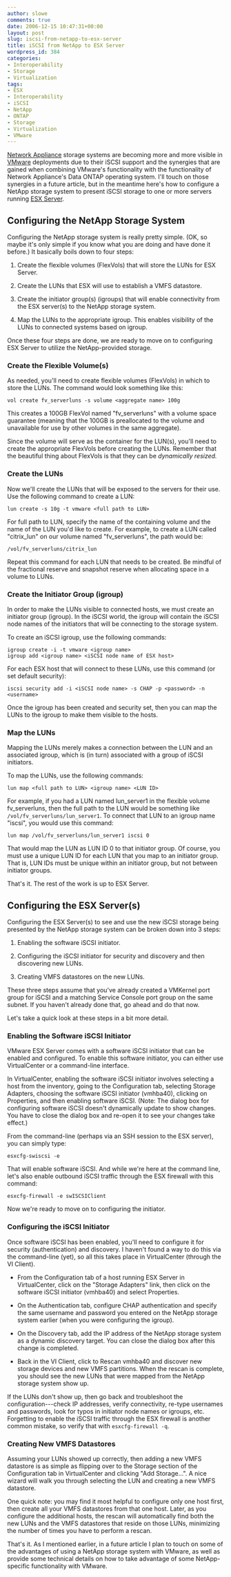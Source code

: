 ```yaml
---
author: slowe
comments: true
date: 2006-12-15 10:47:31+00:00
layout: post
slug: iscsi-from-netapp-to-esx-server
title: iSCSI from NetApp to ESX Server
wordpress_id: 384
categories:
- Interoperability
- Storage
- Virtualization
tags:
- ESX
- Interoperability
- iSCSI
- NetApp
- ONTAP
- Storage
- Virtualization
- VMware
---
```


[Network Appliance](http://www.netapp.com/) storage systems are becoming more and more visible in [VMware](http://www.vmware.com/) deployments due to their iSCSI support and the synergies that are gained when combining VMware's functionality with the functionality of Network Appliance's Data ONTAP operating system. I'll touch on those synergies in a future article, but in the meantime here's how to configure a NetApp storage system to present iSCSI storage to one or more servers running [ESX Server](http://www.vmware.com/products/vi/esx/).

## Configuring the NetApp Storage System

Configuring the NetApp storage system is really pretty simple. (OK, so maybe it's only simple if you know what you are doing and have done it before.) It basically boils down to four steps:

1. Create the flexible volumes (FlexVols) that will store the LUNs for ESX Server.

2. Create the LUNs that ESX will use to establish a VMFS datastore.

3. Create the initiator group(s) (igroups) that will enable connectivity from the ESX server(s) to the NetApp storage system.

4. Map the LUNs to the appropriate igroup. This enables visibility of the LUNs to connected systems based on igroup.

Once these four steps are done, we are ready to move on to configuring ESX Server to utilize the NetApp-provided storage.

### Create the Flexible Volume(s)

As needed, you'll need to create flexible volumes (FlexVols) in which to store the LUNs. The command would look something like this:

	vol create fv_serverluns -s volume <aggregate name> 100g

This creates a 100GB FlexVol named "fv_serverluns" with a volume space guarantee (meaning that the 100GB is preallocated to the volume and unavailable for use by other volumes in the same aggregate).

Since the volume will serve as the container for the LUN(s), you'll need to create the appropriate FlexVols before creating the LUNs. Remember that the beautiful thing about FlexVols is that they can be _dynamically resized._

### Create the LUNs

Now we'll create the LUNs that will be exposed to the servers for their use. Use the following command to create a LUN:

	lun create -s 10g -t vmware <full path to LUN>

For full path to LUN, specify the name of the containing volume and the name of the LUN you'd like to create. For example, to create a LUN called "citrix\_lun" on our volume named "fv\_serverluns", the path would be:

	/vol/fv_serverluns/citrix_lun

Repeat this command for each LUN that needs to be created. Be mindful of the fractional reserve and snapshot reserve when allocating space in a volume to LUNs.

### Create the Initiator Group (igroup)

In order to make the LUNs visible to connected hosts, we must create an initiator group (igroup). In the iSCSI world, the igroup will contain the iSCSI node names of the initiators that will be connecting to the storage system.

To create an iSCSI igroup, use the following commands:

	igroup create -i -t vmware <igroup name>  
	igroup add <igroup name> <iSCSI node name of ESX host>

For each ESX host that will connect to these LUNs, use this command (or set default security):

	iscsi security add -i <iSCSI node name> -s CHAP -p <password> -n <username>

Once the igroup has been created and security set, then you can map the LUNs to the igroup to make them visible to the hosts.

### Map the LUNs

Mapping the LUNs merely makes a connection between the LUN and an associated igroup, which is (in turn) associated with a group of iSCSI initiators.

To map the LUNs, use the following commands:

	lun map <full path to LUN> <igroup name> <LUN ID>

For example, if you had a LUN named lun\_server1 in the flexible volume fv\_serverluns, then the full path to the LUN would be something like `/vol/fv_serverluns/lun_server1`. To connect that LUN to an igroup name "iscsi", you would use this command:

	lun map /vol/fv_serverluns/lun_server1 iscsi 0

That would map the LUN as LUN ID 0 to that initiator group. Of course, you must use a unique LUN ID for each LUN that you map to an initiator group. That is, LUN IDs must be unique within an initiator group, but not between initiator groups.

That's it. The rest of the work is up to ESX Server.

## Configuring the ESX Server(s)

Configuring the ESX Server(s) to see and use the new iSCSI storage being presented by the NetApp storage system can be broken down into 3 steps:

1. Enabling the software iSCSI initiator.

2. Configuring the iSCSI initiator for security and discovery and then discovering new LUNs.

3. Creating VMFS datastores on the new LUNs.

These three steps assume that you've already created a VMKernel port group for iSCSI and a matching Service Console port group on the same subnet. If you haven't already done that, go ahead and do that now.

Let's take a quick look at these steps in a bit more detail.

### Enabling the Software iSCSI Initiator

VMware ESX Server comes with a software iSCSI initiator that can be enabled and configured. To enable this software initiator, you can either use VirtualCenter or a command-line interface.

In VirtualCenter, enabling the software iSCSI initiator involves selecting a host from the inventory, going to the Configuration tab, selecting Storage Adapters, choosing the software iSCSI initiator (vmhba40), clicking on Properties, and then enabling software iSCSI. (Note: The dialog box for configuring software iSCSI doesn't dynamically update to show changes. You have to close the dialog box and re-open it to see your changes take effect.)

From the command-line (perhaps via an SSH session to the ESX server), you can simply type:

	esxcfg-swiscsi -e

That will enable software iSCSI. And while we're here at the command line, let's also enable outbound iSCSI traffic through the ESX firewall with this command:

	esxcfg-firewall -e swISCSIClient

Now we're ready to move on to configuring the initiator.

### Configuring the iSCSI Initiator

Once software iSCSI has been enabled, you'll need to configure it for security (authentication) and discovery. I haven't found a way to do this via the command-line (yet), so all this takes place in VirtualCenter (through the VI Client).

* From the Configuration tab of a host running ESX Server in VirtualCenter, click on the "Storage Adapters" link, then click on the software iSCSI initiator (vmhba40) and select Properties.

* On the Authentication tab, configure CHAP authentication and specify the same username and password you entered on the NetApp storage system earlier (when you were configuring the igroup).

* On the Discovery tab, add the IP address of the NetApp storage system as a dynamic discovery target. You can close the dialog box after this change is completed.

* Back in the VI Client, click to Rescan vmhba40 and discover new storage devices and new VMFS partitions. When the rescan is complete, you should see the new LUNs that were mapped from the NetApp storage system show up.

If the LUNs don't show up, then go back and troubleshoot the configuration---check IP addresses, verify connectivity, re-type usernames and passwords, look for typos in initiator node names or igroups, etc. Forgetting to enable the iSCSI traffic through the ESX firewall is another common mistake, so verify that with `esxcfg-firewall -q`.

### Creating New VMFS Datastores

Assuming your LUNs showed up correctly, then adding a new VMFS datastore is as simple as flipping over to the Storage section of the Configuration tab in VirtualCenter and clicking "Add Storage...". A nice wizard will walk you through selecting the LUN and creating a new VMFS datastore.

One quick note: you may find it most helpful to configure only one host first, then create all your VMFS datastores from that one host. Later, as you configure the additional hosts, the rescan will automatically find both the new LUNs and the VMFS datastores that reside on those LUNs, minimizing the number of times you have to perform a rescan.

That's it. As I mentioned earlier, in a future article I plan to touch on some of the advantages of using a NetApp storage system with VMware, as well as provide some technical details on how to take advantage of some NetApp-specific functionality with VMware.
